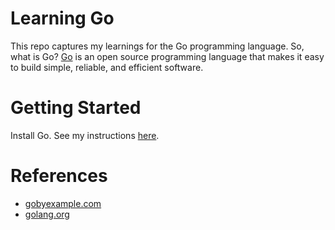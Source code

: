 # Learning Go

This repo captures my learnings for the Go programming language. So, what is Go? [Go](https://golang.org/) is an open source programming language that makes it easy to build simple, reliable, and efficient software. 

# Getting Started
Install Go. See my instructions [here](https://github.com/kompseye/mac-setup#go).

# References
* [gobyexample.com](https://gobyexample.com/)
* [golang.org](https://golang.org/)





